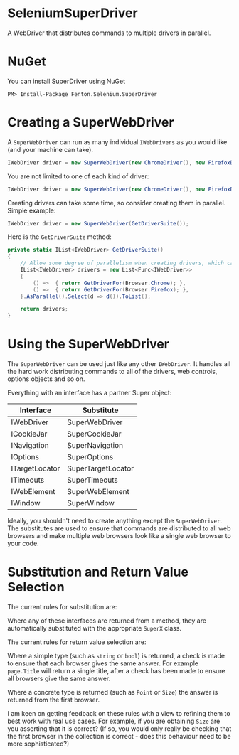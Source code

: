 # SeleniumSuperDriver
A WebDriver that distributes commands to multiple drivers in parallel.

NuGet
===

You can install SuperDriver using NuGet

```
PM> Install-Package Fenton.Selenium.SuperDriver 
```

Creating a SuperWebDriver
===

A ```SuperWebDriver``` can run as many individual ```IWebDrivers``` as you would like (and your machine can take).

```csharp
IWebDriver driver = new SuperWebDriver(new ChromeDriver(), new FirefoxDriver());
```

You are not limited to one of each kind of driver:

```csharp
IWebDriver driver = new SuperWebDriver(new ChromeDriver(), new FirefoxDriver(), new FirefoxDriver());
```

Creating drivers can take some time, so consider creating them in parallel. Simple example:

```csharp
IWebDriver driver = new SuperWebDriver(GetDriverSuite());
```

Here is the ```GetDriverSuite``` method:

```csharp
private static IList<IWebDriver> GetDriverSuite()
{
    // Allow some degree of parallelism when creating drivers, which can be slow
    IList<IWebDriver> drivers = new List<Func<IWebDriver>>
    {
        () =>  { return GetDriverFor(Browser.Chrome); },
        () =>  { return GetDriverFor(Browser.Firefox); },
    }.AsParallel().Select(d => d()).ToList();

    return drivers;
}
```

Using the SuperWebDriver
===

The ```SuperWebDriver``` can be used just like any other ```IWebDriver```. It handles all the hard work distributing commands to all of the drivers, web controls, options objects and so on.

Everything with an interface has a partner Super object:

| Interface      | Substitute         |
|----------------|--------------------|
| IWebDriver     | SuperWebDriver     |
| ICookieJar     | SuperCookieJar     |
| INavigation    | SuperNavigation    |
| IOptions       | SuperOptions       |
| ITargetLocator | SuperTargetLocator |
| ITimeouts      | SuperTimeouts      |
| IWebElement    | SuperWebElement    |
| IWindow        | SuperWindow        |

Ideally, you shouldn't need to create anything except the ```SuperWebDriver```. The substitutes are used to ensure that commands are distributed to all web browsers and make multiple web browsers look like a single web browser to your code.

Substitution and Return Value Selection
===

The current rules for substitution are:

Where any of these interfaces are returned from a method, they are automatically substituted with the appropriate ```SuperX``` class.

The current rules for return value selection are:

Where a simple type (such as ```string``` or ```bool```) is returned, a check is made to ensure that each browser gives the same answer. For example ```page.Title``` will return a single title, after a check has been made to ensure all browsers give the same answer.

Where a concrete type is returned (such as ```Point``` or ```Size```) the answer is returned from the first browser.

I am keen on getting feedback on these rules with a view to refining them to best work with real use cases. For example, if you are obtaining ```Size``` are you asserting that it is correct? (If so, you would only really be checking that the first browser in the collection is correct - does this behaviour need to be more sophisticated?)
